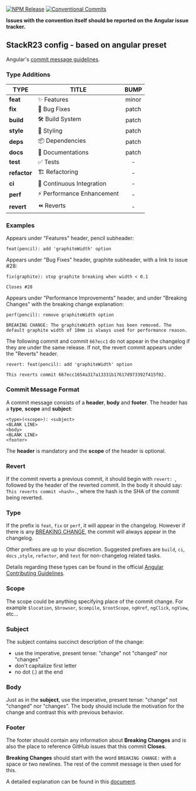 [![NPM Release](https://img.shields.io/npm/v/@stackr23/conventional-changelog-config.svg?style=flat)](https://www.npmjs.com/package/%40stackr23%2Fconventional-changelog-config)
[![Conventional Commits](https://img.shields.io/badge/✔-Conventional%20Commits-blue.svg)](https://conventionalcommits.org)

**Issues with the convention itself should be reported on the Angular issue tracker.**

## StackR23 config - based on angular preset

Angular's [commit message guidelines](https://github.com/angular/angular/blob/master/CONTRIBUTING.md#commit).

### Type Additions

| **TYPE**     | **TITLE**                                    | **BUMP** |
| ------------ | -------------------------------------------- | :------: |
| **feat**     | :sparkles: Features                          |  minor   |
| **fix**      | :bug: Bug Fixes                              |  patch   |
| **build**    | :hammer_and_wrench: Build System             |  patch   |
| **style**    | :art: Styling                                |  patch   |
| **deps**     | :package: Dependencies                       |  patch   |
| **docs**     | :memo: Documentations                        |  patch   |
| **test**     | :white_check_mark: Tests                     |    -     |
| **refactor** | :building_construction: Refactoring          |    -     |
| **ci**       | :construction_worker: Continuous Integration |    -     |
| **perf**     | :zap: Performance Enhancement                |    -     |
| **revert**   | :rewind: Reverts                             |    -     |

### Examples

Appears under "Features" header, pencil subheader:

```
feat(pencil): add 'graphiteWidth' option
```

Appears under "Bug Fixes" header, graphite subheader, with a link to issue #28:

```
fix(graphite): stop graphite breaking when width < 0.1

Closes #28
```

Appears under "Performance Improvements" header, and under "Breaking Changes" with the breaking change explanation:

```
perf(pencil): remove graphiteWidth option

BREAKING CHANGE: The graphiteWidth option has been removed. The default graphite width of 10mm is always used for performance reason.
```

The following commit and commit `667ecc1` do not appear in the changelog if they are under the same release. If not, the revert commit appears under the "Reverts" header.

```
revert: feat(pencil): add 'graphiteWidth' option

This reverts commit 667ecc1654a317a13331b17617d973392f415f02.
```

### Commit Message Format

A commit message consists of a **header**, **body** and **footer**. The header has a **type**, **scope** and **subject**:

```
<type>(<scope>): <subject>
<BLANK LINE>
<body>
<BLANK LINE>
<footer>
```

The **header** is mandatory and the **scope** of the header is optional.

### Revert

If the commit reverts a previous commit, it should begin with `revert: `, followed by the header of the reverted commit. In the body it should say: `This reverts commit <hash>.`, where the hash is the SHA of the commit being reverted.

### Type

If the prefix is `feat`, `fix` or `perf`, it will appear in the changelog. However if there is any [BREAKING CHANGE](#footer), the commit will always appear in the changelog.

Other prefixes are up to your discretion. Suggested prefixes are `build`, `ci`, `docs` ,`style`, `refactor`, and `test` for non-changelog related tasks.

Details regarding these types can be found in the official [Angular Contributing Guidelines](https://github.com/angular/angular/blob/master/CONTRIBUTING.md#type).

### Scope

The scope could be anything specifying place of the commit change. For example `$location`,
`$browser`, `$compile`, `$rootScope`, `ngHref`, `ngClick`, `ngView`, etc...

### Subject

The subject contains succinct description of the change:

- use the imperative, present tense: "change" not "changed" nor "changes"
- don't capitalize first letter
- no dot (.) at the end

### Body

Just as in the **subject**, use the imperative, present tense: "change" not "changed" nor "changes".
The body should include the motivation for the change and contrast this with previous behavior.

### Footer

The footer should contain any information about **Breaking Changes** and is also the place to
reference GitHub issues that this commit **Closes**.

**Breaking Changes** should start with the word `BREAKING CHANGE:` with a space or two newlines. The rest of the commit message is then used for this.

A detailed explanation can be found in this [document](#commit-message-format).
